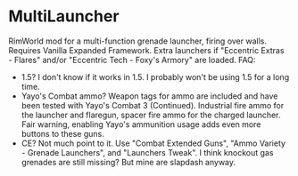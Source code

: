 # MultiLauncher
RimWorld mod for a multi-function grenade launcher, firing over walls.
Requires Vanilla Expanded Framework.
Extra launchers if "Eccentric Extras - Flares" and/or "Eccentric Tech - Foxy's Armory" are loaded.
FAQ:
 - 1.5?
   I don't know if it works in 1.5.
   I probably won't be using 1.5 for a long time.
 - Yayo's Combat ammo?
   Weapon tags for ammo are included and have been tested with Yayo's Combat 3 (Continued).
   Industrial fire ammo for the launcher and flaregun, spacer fire ammo for the charged launcher.
   Fair warning, enabling Yayo's ammunition usage adds even more buttons to these guns.
 - CE?
   Not much point to it.
   Use "Combat Extended Guns", "Ammo Variety - Grenade Launchers", and "Launchers Tweak".
   I think knockout gas grenades are still missing? But mine are slapdash anyway.
